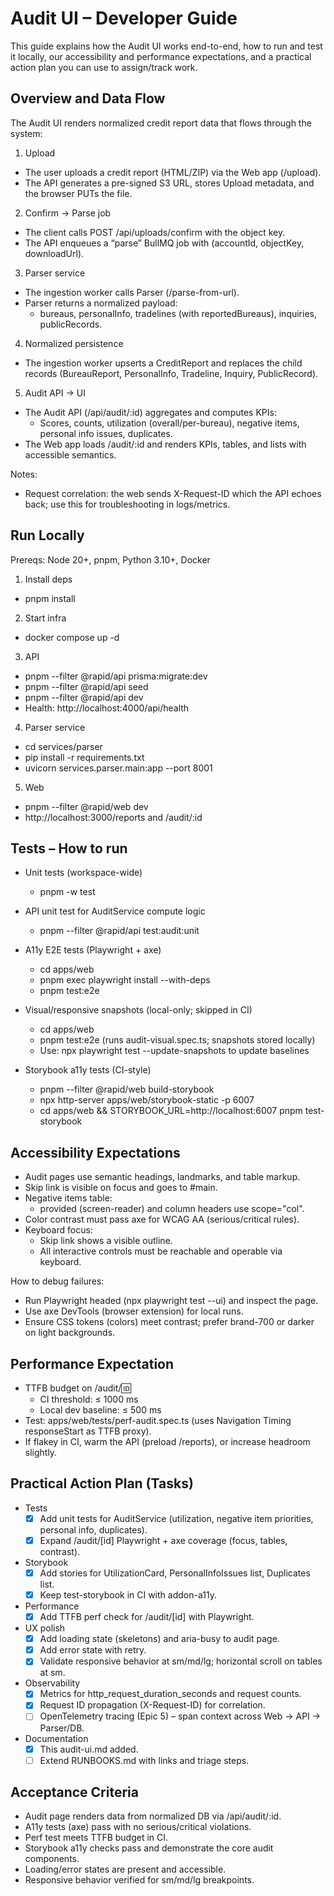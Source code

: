 # Audit UI – Developer Guide

This guide explains how the Audit UI works end-to-end, how to run and test it locally, our accessibility and performance expectations, and a practical action plan you can use to assign/track work.

## Overview and Data Flow

The Audit UI renders normalized credit report data that flows through the system:

1) Upload
- The user uploads a credit report (HTML/ZIP) via the Web app (/upload).
- The API generates a pre-signed S3 URL, stores Upload metadata, and the browser PUTs the file.

2) Confirm → Parse job
- The client calls POST /api/uploads/confirm with the object key.
- The API enqueues a “parse” BullMQ job with (accountId, objectKey, downloadUrl).

3) Parser service
- The ingestion worker calls Parser (/parse-from-url).
- Parser returns a normalized payload:
  - bureaus, personalInfo, tradelines (with reportedBureaus), inquiries, publicRecords.

4) Normalized persistence
- The ingestion worker upserts a CreditReport and replaces the child records (BureauReport, PersonalInfo, Tradeline, Inquiry, PublicRecord).

5) Audit API → UI
- The Audit API (/api/audit/:id) aggregates and computes KPIs:
  - Scores, counts, utilization (overall/per-bureau), negative items, personal info issues, duplicates.
- The Web app loads /audit/:id and renders KPIs, tables, and lists with accessible semantics.

Notes:
- Request correlation: the web sends X-Request-ID which the API echoes back; use this for troubleshooting in logs/metrics.

## Run Locally

Prereqs: Node 20+, pnpm, Python 3.10+, Docker

1) Install deps
- pnpm install

2) Start infra
- docker compose up -d

3) API
- pnpm --filter @rapid/api prisma:migrate:dev
- pnpm --filter @rapid/api seed
- pnpm --filter @rapid/api dev
- Health: http://localhost:4000/api/health

4) Parser service
- cd services/parser
- pip install -r requirements.txt
- uvicorn services.parser.main:app --port 8001

5) Web
- pnpm --filter @rapid/web dev
- http://localhost:3000/reports and /audit/:id

## Tests – How to run

- Unit tests (workspace-wide)
  - pnpm -w test

- API unit test for AuditService compute logic
  - pnpm --filter @rapid/api test:audit:unit

- A11y E2E tests (Playwright + axe)
  - cd apps/web
  - pnpm exec playwright install --with-deps
  - pnpm test:e2e

- Visual/responsive snapshots (local-only; skipped in CI)
  - cd apps/web
  - pnpm test:e2e (runs audit-visual.spec.ts; snapshots stored locally)
  - Use: npx playwright test --update-snapshots to update baselines

- Storybook a11y tests (CI-style)
  - pnpm --filter @rapid/web build-storybook
  - npx http-server apps/web/storybook-static -p 6007
  - cd apps/web && STORYBOOK_URL=http://localhost:6007 pnpm test-storybook

## Accessibility Expectations

- Audit pages use semantic headings, landmarks, and table markup.
- Skip link is visible on focus and goes to #main.
- Negative items table:
  - <caption> provided (screen-reader) and column headers use scope="col".
- Color contrast must pass axe for WCAG AA (serious/critical rules).
- Keyboard focus:
  - Skip link shows a visible outline.
  - All interactive controls must be reachable and operable via keyboard.

How to debug failures:
- Run Playwright headed (npx playwright test --ui) and inspect the page.
- Use axe DevTools (browser extension) for local runs.
- Ensure CSS tokens (colors) meet contrast; prefer brand-700 or darker on light backgrounds.

## Performance Expectation

- TTFB budget on /audit/:id:
  - CI threshold: ≤ 1000 ms
  - Local dev baseline: ≤ 500 ms
- Test: apps/web/tests/perf-audit.spec.ts (uses Navigation Timing responseStart as TTFB proxy).
- If flakey in CI, warm the API (preload /reports), or increase headroom slightly.

## Practical Action Plan (Tasks)

- Tests
  - [x] Add unit tests for AuditService (utilization, negative item priorities, personal info, duplicates).
  - [x] Expand /audit/[id] Playwright + axe coverage (focus, tables, contrast).

- Storybook
  - [x] Add stories for UtilizationCard, PersonalInfoIssues list, Duplicates list.
  - [x] Keep test-storybook in CI with addon-a11y.

- Performance
  - [x] Add TTFB perf check for /audit/[id] with Playwright.

- UX polish
  - [x] Add loading state (skeletons) and aria-busy to audit page.
  - [x] Add error state with retry.
  - [x] Validate responsive behavior at sm/md/lg; horizontal scroll on tables at sm.

- Observability
  - [x] Metrics for http_request_duration_seconds and request counts.
  - [x] Request ID propagation (X-Request-ID) for correlation.
  - [ ] OpenTelemetry tracing (Epic 5) – span context across Web → API → Parser/DB.

- Documentation
  - [x] This audit-ui.md added.
  - [ ] Extend RUNBOOKS.md with links and triage steps.

## Acceptance Criteria

- Audit page renders data from normalized DB via /api/audit/:id.
- A11y tests (axe) pass with no serious/critical violations.
- Perf test meets TTFB budget in CI.
- Storybook a11y checks pass and demonstrate the core audit components.
- Loading/error states are present and accessible.
- Responsive behavior verified for sm/md/lg breakpoints.